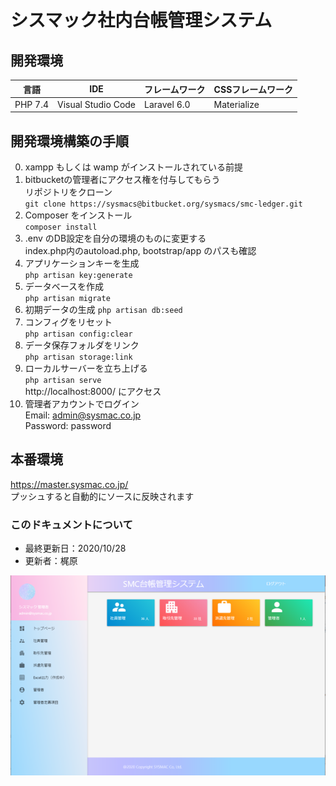 # シスマック社内台帳管理システム

## 開発環境
| 言語 | IDE | フレームワーク | CSSフレームワーク | 
| ---- | ------- | ------------- | ------------- | 
| PHP 7.4 | Visual Studio Code | Laravel 6.0| Materialize |   

## 開発環境構築の手順
0.  xampp もしくは wamp がインストールされている前提
1.	bitbucketの管理者にアクセス権を付与してもらう  
    リポジトリをクローン    
    ```git clone https://sysmacs@bitbucket.org/sysmacs/smc-ledger.git```
2.	Composer をインストール  
    ```composer install```
3.	.env のDB設定を自分の環境のものに変更する  
    index.php内のautoload.php, bootstrap/app のパスも確認
4.  アプリケーションキーを生成  
    ```php artisan key:generate```
5.  データベースを作成  
    ```php artisan migrate```
6.  初期データの生成
    ```php artisan db:seed```
7.  コンフィグをリセット  
    ```php artisan config:clear```
8.  データ保存フォルダをリンク  
    ```php artisan storage:link```
9.  ローカルサーバーを立ち上げる  
    ```php artisan serve```  
    http://localhost:8000/ にアクセス
10. 管理者アカウントでログイン  
    Email: admin@sysmac.co.jp  
    Password: password 

## 本番環境
https://master.sysmac.co.jp/   
プッシュすると自動的にソースに反映されます
### このドキュメントについて
- 最終更新日：2020/10/28
- 更新者：梶原  

![スクショ](./screenshot/ledger.png) 